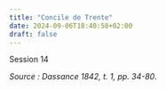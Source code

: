 ```yaml
---
title: "Concile de Trente"
date: 2024-09-06T18:40:58+02:00
draft: false
---
```



Session 14


*Source : Dassance 1842, t. 1, pp. 34-80*.



